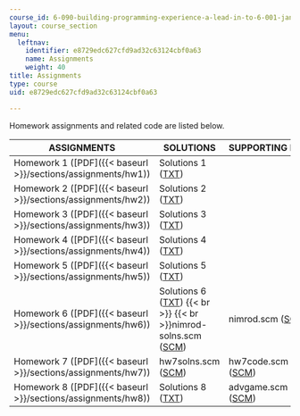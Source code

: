 ```yaml
---
course_id: 6-090-building-programming-experience-a-lead-in-to-6-001-january-iap-2005
layout: course_section
menu:
  leftnav:
    identifier: e8729edc627cfd9ad32c63124cbf0a63
    name: Assignments
    weight: 40
title: Assignments
type: course
uid: e8729edc627cfd9ad32c63124cbf0a63

---
```


Homework assignments and related code are listed below.

| ASSIGNMENTS | SOLUTIONS | SUPPORTING FILES |
| --- | --- | --- |
| Homework 1 ([PDF]({{< baseurl >}}/sections/assignments/hw1)) | Solutions 1 ([TXT](/courses/electrical-engineering-and-computer-science/6-090-building-programming-experience-a-lead-in-to-6-001-january-iap-2005/assignments/hw1solns.txt)) | &nbsp; |
| Homework 2 ([PDF]({{< baseurl >}}/sections/assignments/hw2)) | Solutions 2 ([TXT](/courses/electrical-engineering-and-computer-science/6-090-building-programming-experience-a-lead-in-to-6-001-january-iap-2005/assignments/hw2solns.txt)) | &nbsp; |
| Homework 3 ([PDF]({{< baseurl >}}/sections/assignments/hw3)) | Solutions 3 ([TXT](/courses/electrical-engineering-and-computer-science/6-090-building-programming-experience-a-lead-in-to-6-001-january-iap-2005/assignments/hw3solns.txt)) | &nbsp; |
| Homework 4 ([PDF]({{< baseurl >}}/sections/assignments/hw4)) | Solutions 4 ([TXT](/courses/electrical-engineering-and-computer-science/6-090-building-programming-experience-a-lead-in-to-6-001-january-iap-2005/assignments/hw4solns.txt)) | &nbsp; |
| Homework 5 ([PDF]({{< baseurl >}}/sections/assignments/hw5)) | Solutions 5 ([TXT](/courses/electrical-engineering-and-computer-science/6-090-building-programming-experience-a-lead-in-to-6-001-january-iap-2005/assignments/hw5solns.txt)) | &nbsp; |
| Homework 6 ([PDF]({{< baseurl >}}/sections/assignments/hw6)) | Solutions 6 ([TXT](/courses/electrical-engineering-and-computer-science/6-090-building-programming-experience-a-lead-in-to-6-001-january-iap-2005/assignments/hw6solns.txt))  {{< br >}}  {{< br >}}nimrod-solns.scm ([SCM](/courses/electrical-engineering-and-computer-science/6-090-building-programming-experience-a-lead-in-to-6-001-january-iap-2005/assignments/nimrodsolns.scm)) | nimrod.scm ([SCM](/courses/electrical-engineering-and-computer-science/6-090-building-programming-experience-a-lead-in-to-6-001-january-iap-2005/assignments/nimrod.scm)) |
| Homework 7 ([PDF]({{< baseurl >}}/sections/assignments/hw7)) | hw7solns.scm ([SCM](/courses/electrical-engineering-and-computer-science/6-090-building-programming-experience-a-lead-in-to-6-001-january-iap-2005/assignments/hw7solns.scm)) | hw7code.scm ([SCM](/courses/electrical-engineering-and-computer-science/6-090-building-programming-experience-a-lead-in-to-6-001-january-iap-2005/assignments/hw7code.scm)) |
| Homework 8 ([PDF]({{< baseurl >}}/sections/assignments/hw8)) | Solutions 8 ([TXT](/courses/electrical-engineering-and-computer-science/6-090-building-programming-experience-a-lead-in-to-6-001-january-iap-2005/assignments/hw8solns.txt)) | advgame.scm ([SCM](/courses/electrical-engineering-and-computer-science/6-090-building-programming-experience-a-lead-in-to-6-001-january-iap-2005/assignments/advgame.scm))